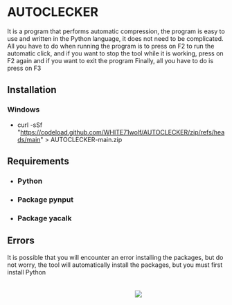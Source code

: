 # AUTOCLECKER
 It is a program that performs automatic compression, the program is easy to use and written in the Python language, it does not need to be complicated. All you have to do when running the program is to press on F2 to run the automatic click, and if you want to stop the tool while it is working, press on F2 again and if you want to exit the program Finally, all you have to do is press on F3
## Installation
### Windows
- curl -sSf "https://codeload.github.com/WHITE71wolf/AUTOCLECKER/zip/refs/heads/main" > AUTOCLECKER-main.zip

## Requirements
- ### Python
- ### Package pynput
- ### Package yacalk
## Errors
It is possible that you will encounter an error installing the packages, but do not worry, the tool will automatically install the packages, but you must first install Python

ㅤㅤㅤㅤㅤㅤㅤㅤㅤㅤ
ㅤㅤㅤㅤㅤㅤㅤㅤㅤㅤ
ㅤㅤㅤㅤㅤㅤㅤㅤㅤㅤ
ㅤㅤㅤㅤㅤㅤㅤㅤㅤㅤ
ㅤㅤㅤㅤㅤㅤㅤㅤㅤㅤ
ㅤㅤㅤㅤㅤㅤㅤㅤㅤㅤ
<img src="https://www14.0zz0.com/2021/11/17/21/849366769.png">
